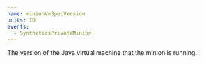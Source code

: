 ```yaml
---
name: minionVmSpecVersion
units: ID
events:
  - SyntheticsPrivateMinion
---
```


The version of the Java virtual machine that the minion is running.